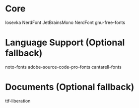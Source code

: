 # Core
Iosevka NerdFont
JetBrainsMono NerdFont
gnu-free-fonts

# Language Support (Optional fallback)
noto-fonts
adobe-source-code-pro-fonts
cantarell-fonts

# Documents (Optional fallback)
ttf-liberation
